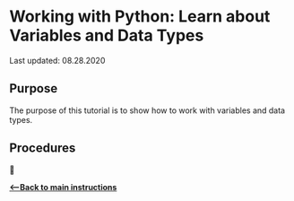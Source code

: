 # Working with Python:  Learn about Variables and Data Types

Last updated: 08.28.2020

## Purpose

The purpose of this tutorial is to show how to work with variables and data types.

## Procedures



:construction:


[**<--Back to main instructions**](../readme.md)

